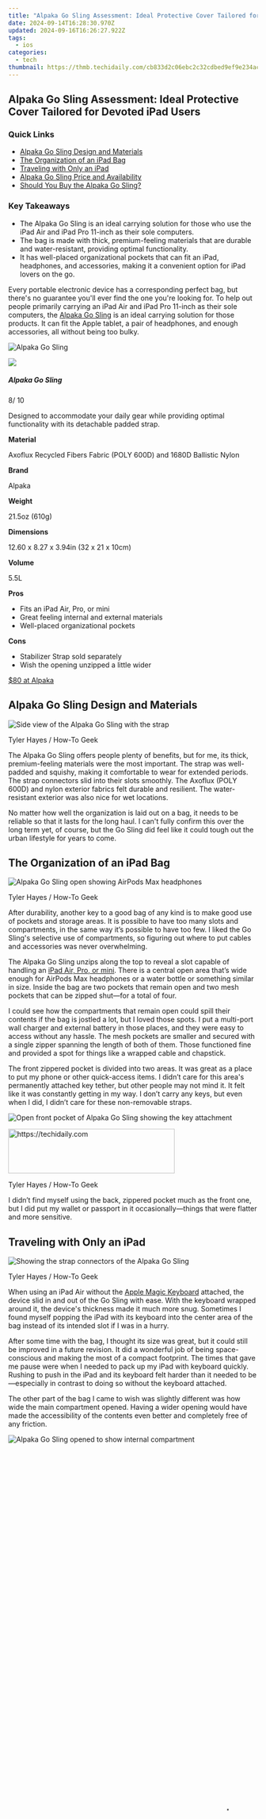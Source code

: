 ```yaml
---
title: "Alpaka Go Sling Assessment: Ideal Protective Cover Tailored for Devoted iPad Users"
date: 2024-09-14T16:28:30.970Z
updated: 2024-09-16T16:26:27.922Z
tags:
  - ios
categories:
  - tech
thumbnail: https://thmb.techidaily.com/cb833d2c06ebc2c32cdbed9ef9e234accd8f5206773825bdc531095627fac7c4.jpg
---
```


## Alpaka Go Sling Assessment: Ideal Protective Cover Tailored for Devoted iPad Users

### Quick Links

* [Alpaka Go Sling Design and Materials](https://screen-mirroring-recording.techidaily.com/new-2024-approved-effortless-pc-sound-logging-with-x-recorder-software/)
* [The Organization of an iPad Bag](https://tech-renaissance.techidaily.com/essential-fixes-to-get-your-spotify-working-again-on-android-auto/)
* [Traveling with Only an iPad](https://win11.techidaily.com/troubleshooting-techniques-windows-sandbox-lacks-hyprocvisor/)
* [Alpaka Go Sling Price and Availability](https://unlock-android.techidaily.com/in-2024-how-to-change-vivo-y100-5g-lock-screen-password-by-drfone-android/)
* [Should You Buy the Alpaka Go Sling?](https://facebook-video-footage.techidaily.com/new-in-2024-expert-tips-for-removing-persistent-youtube-channels-mobilepc/)

### Key Takeaways

* The Alpaka Go Sling is an ideal carrying solution for those who use the iPad Air and iPad Pro 11-inch as their sole computers.
* The bag is made with thick, premium-feeling materials that are durable and water-resistant, providing optimal functionality.
* It has well-placed organizational pockets that can fit an iPad, headphones, and accessories, making it a convenient option for iPad lovers on the go.

 Every portable electronic device has a corresponding perfect bag, but there's no guarantee you'll ever find the one you're looking for. To help out people primarily carrying an iPad Air and iPad Pro 11-inch as their sole computers, the [Alpaka Go Sling](https://alpakagear.com/collections/sling-bags/products/go-sling/) is an ideal carrying solution for those products. It can fit the Apple tablet, a pair of headphones, and enough accessories, all without being too bulky.

![Alpaka Go Sling](https://static1.howtogeekimages.com/wordpress/wp-content/uploads/2023/08/gosling-black_1000x-removebg-preview.png) 

![](https://static1.howtogeekimages.com/wordpresshttps://static0.howtogeekimages.com/wordpress/wp-content/uploads/2023/07/2023-howtogeek-ec_final.png) 

#####  Alpaka Go Sling

8/ 10 

Designed to accommodate your daily gear while providing optimal functionality with its detachable padded strap.

**Material** 

 Axoflux Recycled Fibers Fabric (POLY 600D) and 1680D Ballistic Nylon 

**Brand** 

 Alpaka 

**Weight** 

 21.5oz (610g) 

**Dimensions** 

 12.60 x 8.27 x 3.94in (32 x 21 x 10cm) 

**Volume** 

 5.5L 

**Pros** 
* Fits an iPad Air, Pro, or mini
* Great feeling internal and external materials
* Well-placed organizational pockets

**Cons** 
* Stabilizer Strap sold separately
* Wish the opening unzipped a little wider

[$80 at Alpaka](https://alpakagear.com/collections/sling-bags/products/go-sling) 

##  Alpaka Go Sling Design and Materials

![Side view of the Alpaka Go Sling with the strap](https://static1.howtogeekimages.com/wordpress/wp-content/uploads/wm/2023/08/0da25948-3de8-496b-b7f4-24c5cfb8fd6c-1.JPG) 

Tyler Hayes / How-To Geek

 The Alpaka Go Sling offers people plenty of benefits, but for me, its thick, premium-feeling materials were the most important. The strap was well-padded and squishy, making it comfortable to wear for extended periods. The strap connectors slid into their slots smoothly. The Axoflux (POLY 600D) and nylon exterior fabrics felt durable and resilient. The water-resistant exterior was also nice for wet locations.

 No matter how well the organization is laid out on a bag, it needs to be reliable so that it lasts for the long haul. I can't fully confirm this over the long term yet, of course, but the Go Sling did feel like it could tough out the urban lifestyle for years to come.

##  The Organization of an iPad Bag

![Alpaka Go Sling open showing AirPods Max headphones](https://static1.howtogeekimages.com/wordpress/wp-content/uploads/wm/2023/08/831a7722-b716-40a4-b1ad-259b4eaed77b-1.JPG) 

Tyler Hayes / How-To Geek

 After durability, another key to a good bag of any kind is to make good use of pockets and storage areas. It is possible to have too many slots and compartments, in the same way it’s possible to have too few. I liked the Go Sling's selective use of compartments, so figuring out where to put cables and accessories was never overwhelming.

 The Alpaka Go Sling unzips along the top to reveal a slot capable of handling an [iPad Air, Pro, or mini](https://screen-sharing-recording.techidaily.com/updated-in-2024-capturing-screen-content-on-huawei-mate-10-20-and-p-series-phones-via-built-in-recorders/). There is a central open area that’s wide enough for AirPods Max headphones or a water bottle or something similar in size. Inside the bag are two pockets that remain open and two mesh pockets that can be zipped shut—for a total of four.

 I could see how the compartments that remain open could spill their contents if the bag is jostled a lot, but I loved those spots. I put a multi-port wall charger and external battery in those places, and they were easy to access without any hassle. The mesh pockets are smaller and secured with a single zipper spanning the length of both of them. Those functioned fine and provided a spot for things like a wrapped cable and chapstick.

 The front zippered pocket is divided into two areas. It was great as a place to put my phone or other quick-access items. I didn’t care for this area's permanently attached key tether, but other people may not mind it. It felt like it was constantly getting in my way. I don’t carry any keys, but even when I did, I didn’t care for these non-removable straps.

![Open front pocket of Alpaka Go Sling showing the key attachment](https://static1.howtogeekimages.com/wordpress/wp-content/uploads/wm/2023/08/1e014c86-5c66-4006-897b-3b9cc82b42ec-1.JPG) 

<!-- affiliate ads begin -->
<a href="https://aligracehair.sjv.io/c/5597632/2115918/19272" target="_top" id="2115918">
  <img src="//a.impactradius-go.com/display-ad/19272-2115918" border="0" alt="https://techidaily.com" width="336" height="90"/>
</a>
<img height="0" width="0" src="https://aligracehair.sjv.io/i/5597632/2115918/19272" style="position:absolute;visibility:hidden;" border="0" />
<!-- affiliate ads end -->

Tyler Hayes / How-To Geek

 I didn’t find myself using the back, zippered pocket much as the front one, but I did put my wallet or passport in it occasionally—things that were flatter and more sensitive.

##  Traveling with Only an iPad

![Showing the strap connectors of the Alpaka Go Sling](https://static1.howtogeekimages.com/wordpress/wp-content/uploads/wm/2023/08/7d1384c5-d9d9-40f7-baa8-e4a941128d9f-1.JPG) 

Tyler Hayes / How-To Geek

 When using an iPad Air without the [Apple Magic Keyboard](https://www.apple.com/shop/product/MXQT2LL/A/magic-keyboard-for-ipad-pro-11-inch-4th-generation-and-ipad-air-5th-generation-us-english-black) attached, the device slid in and out of the Go Sling with ease. With the keyboard wrapped around it, the device's thickness made it much more snug. Sometimes I found myself popping the iPad with its keyboard into the center area of the bag instead of its intended slot if I was in a hurry.

 After some time with the bag, I thought its size was great, but it could still be improved in a future revision. It did a wonderful job of being space-conscious and making the most of a compact footprint. The times that gave me pause were when I needed to pack up my iPad with keyboard quickly. Rushing to push in the iPad and its keyboard felt harder than it needed to be—especially in contrast to doing so without the keyboard attached.

 The other part of the bag I came to wish was slightly different was how wide the main compartment opened. Having a wider opening would have made the accessibility of the contents even better and completely free of any friction.

![Alpaka Go Sling opened to show internal compartment](https://static1.howtogeekimages.com/wordpress/wp-content/uploads/wm/2023/08/63b398df-9347-4229-9901-44665f6ed734-1.JPG) 

<!-- affiliate ads begin -->
<span id="2135471">
					<video width="864" height="1536" style="cursor:pointer"
           poster="//a.impactradius-go.com/display-clicktoplayimage/2135471.png"
           onclick="if(!this.playClicked){this.play();this.setAttribute('controls',true);this.playClicked=true;}">
	   <source src="//a.impactradius-go.com/display-ad/18498-2135471">
	   <img src="//a.impactradius-go.com/display-clicktoplayimage/2135471.png" style="border: none; height: 100%; width: 100%; object-fit: contain">
	</video>
	<div style="width:540px;text-align:center"><a href="javascript:window.open(decodeURIComponent('https%3A%2F%2Funicoeye.pxf.io%2Fc%2F5597632%2F2135471%2F18498'), '_blank');void(0);">Click here</a></div>
</span>
<img height="0" width="0" src="https://imp.pxf.io/i/5597632/2135471/18498" style="position:absolute;visibility:hidden;" border="0" />
<!-- affiliate ads end -->

Tyler Hayes / How-To Geek

 More than those minor complaints, I came to appreciate the bag’s minimal layout and materials even more after using it for some time. It was able to fit nearly anywhere I wanted to put it, better than a regular backpack could. The padded strap remained comfortable for each use.

<!-- affiliate ads begin -->
<a href="https://bluettius.sjv.io/c/5597632/2139123/17108" target="_top" id="2139123">
  <img src="//a.impactradius-go.com/display-ad/17108-2139123" border="0" alt="https://techidaily.com" width="728" height="90"/>
</a>
<img height="0" width="0" src="https://bluettius.sjv.io/i/5597632/2139123/17108" style="position:absolute;visibility:hidden;" border="0" />
<!-- affiliate ads end -->

##  Alpaka Go Sling Price and Availability

 This bag is a new addition to the Alpaka family and [retails for $79.99](http://alpakagear.com/collections/new-releases/products/go-sling?variant=43315479511202). It comes in black or army green colors. Of course, if this particular 5.5L size isn’t right for what you’re lugging around, the company does make other products with similar layouts in bigger and smaller sizes.

##  Should You Buy the Alpaka Go Sling?

 The [Alpaka Go Sling](https://alpakagear.com/collections/sling-bags/products/go-sling) is more expensive than a generic bag you’ll find on Amazon, but it’s also much better constructed and an ideal size for iPad lovers. It lets you take your Apple tablet out into the world without needing a backpack or larger sling.

 This bag's quality is on par with ones from [Bellroy](https://click.linksynergy.com/deeplink?id=2QzUaswX1as&mid=43345&u1=UUhtgUeUpU904701&murl=https%3A%2F%2Fbellroy.com%2F) and [Aer](http://aersf.com), but it’s a more specialized size. Bellroy, for example, doesn’t really have anything directly comparable to the Go Sling—a compact sling that can hold an iPad and more.

 If you’re itching to only carry an iPad and a few select accessories, then this is a great bag to do that.

![Alpaka Go Sling](https://static1.howtogeekimages.com/wordpress/wp-content/uploads/2023/08/gosling-black_1000x-removebg-preview.png) 

![](https://static1.howtogeekimages.com/wordpresshttps://static0.howtogeekimages.com/wordpress/wp-content/uploads/2023/07/2023-howtogeek-ec_final.png) 

<!-- affiliate ads begin -->
<a href="https://appsumo.8odi.net/c/5597632/2132162/7443" target="_top" id="2132162">
  <img src="//a.impactradius-go.com/display-ad/7443-2132162" border="0" alt="https://techidaily.com" width="728" height="90"/>
</a>
<img height="0" width="0" src="https://appsumo.8odi.net/i/5597632/2132162/7443" style="position:absolute;visibility:hidden;" border="0" />
<!-- affiliate ads end -->

#####  Alpaka Go Sling

8/ 10 

Designed to accommodate your daily gear while providing optimal functionality with its detachable padded strap.

[$80 at Alpaka](https://alpakagear.com/collections/sling-bags/products/go-sling)

<ins class="adsbygoogle"
     style="display:block"
     data-ad-format="autorelaxed"
     data-ad-client="ca-pub-7571918770474297"
     data-ad-slot="1223367746"></ins>

<ins class="adsbygoogle"
     style="display:block"
     data-ad-client="ca-pub-7571918770474297"
     data-ad-slot="8358498916"
     data-ad-format="auto"
     data-full-width-responsive="true"></ins>

<span class="atpl-alsoreadstyle">Also read:</span>
<div><ul>
<li><a href="https://fox-direct.techidaily.com/new-2024-approved-the-ultimate-handbook-audio-notes-101/"><u>[New] 2024 Approved The Ultimate Handbook Audio Notes 101</u></a></li>
<li><a href="https://digital-screen-recording.techidaily.com/updated-in-2024-which-screencasting-tool-takes-the-lead-bandicam-vs-camtasia/"><u>[Updated] In 2024, Which Screencasting Tool Takes the Lead? - Bandicam Vs. Camtasia</u></a></li>
<li><a href="https://instagram-clips.techidaily.com/updated-the-essential-guide-for-entrepreneurs-on-igs-business-landscape/"><u>[Updated] The Essential Guide for Entrepreneurs on IG's Business Landscape</u></a></li>
<li><a href="https://howto.techidaily.com/8-quick-fixes-unfortunately-snapchat-has-stopped-on-vivo-y77t-drfone-by-drfone-fix-android-problems-fix-android-problems/"><u>8 Quick Fixes Unfortunately, Snapchat has Stopped on Vivo Y77t | Dr.fone</u></a></li>
<li><a href="https://win-amazing.techidaily.com/get-official-canon-inkjet-drivers-mp280-for-windows-11-and-older-versions/"><u>Get Official Canon Inkjet Drivers (MP280) for Windows 11 & Older Versions</u></a></li>
<li><a href="https://os-tips.techidaily.com/nomad-stand-one-max-evaluation-uncovering-pros-and-cons-of-a-3-in-1-magsafe-power-solution/"><u>Nomad Stand One Max Evaluation: Uncovering Pros and Cons of a 3-in-1 MagSafe Power Solution</u></a></li>
<li><a href="https://os-tips.techidaily.com/revive-classic-computing-with-idos-3-newly-launched-on-apples-app-store/"><u>Revive Classic Computing with iDOS 3, Newly Launched on Apple's App Store!</u></a></li>
<li><a href="https://os-tips.techidaily.com/secure-your-apple-ecosystem-the-complete-tutorial-for-activating-passkeys-across-iphone-ipad-and-mac/"><u>Secure Your Apple Ecosystem: The Complete Tutorial for Activating Passkeys Across iPhone, iPad & Mac</u></a></li>
<li><a href="https://os-tips.techidaily.com/seize-your-chance-unleash-iphone-fun-during-this-exclusive-prime-day-discount-event/"><u>Seize Your Chance: Unleash iPhone Fun During This Exclusive Prime Day Discount Event</u></a></li>
<li><a href="https://os-tips.techidaily.com/sharing-made-easy-how-you-can-now-exchange-airtags-with-friends-and-family/"><u>Sharing Made Easy: How You Can Now Exchange AirTags with Friends and Family</u></a></li>
<li><a href="https://article-tips.techidaily.com/strategic-unveiling-the-box-of-opportunity/"><u>Strategic Unveiling The Box of Opportunity</u></a></li>
<li><a href="https://discord-videos.techidaily.com/the-ultimate-discord-spoiler-tag-reference-for-2024/"><u>The Ultimate Discord Spoiler Tag Reference for 2024</u></a></li>
</ul></div>


